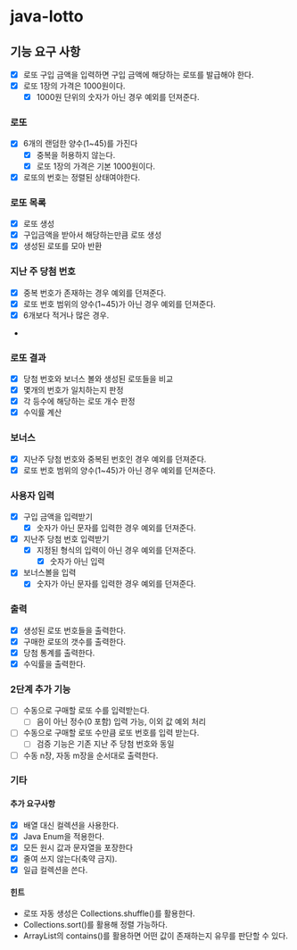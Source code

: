 # java-lotto
## 기능 요구 사항
- [x] 로또 구입 금액을 입력하면 구입 금액에 해당하는 로또를 발급해야 한다.
- [x] 로또 1장의 가격은 1000원이다.
  - [x] 1000원 단위의 숫자가 아닌 경우 예외를 던져준다.

### 로또
- [x] 6개의 랜덤한 양수(1~45)를 가진다
  - [x] 중복을 허용하지 않는다.
  - [x] 로또 1장의 가격은 기본 1000원이다.
- [x] 로또의 번호는 정렬된 상태여야한다. 
   
### 로또 목록
- [x] 로또 생성
- [x] 구입금액을 받아서 해당하는만큼 로또 생성
- [x] 생성된 로또를 모아 반환

### 지난 주 당첨 번호
- [x] 중복 번호가 존재하는 경우 예외를 던져준다.
- [x] 로또 번호 범위의 양수(1~45)가 아닌 경우 예외를 던져준다.
- [x] 6개보다 적거나 많은 경우.
- 
### 로또 결과
- [x] 당첨 번호와 보너스 볼와 생성된 로또들을 비교
- [x] 몇개의 번호가 일치하는지 판정
- [x] 각 등수에 해당하는 로또 개수 판정
- [x] 수익률 계산

### 보너스
- [x] 지난주 당첨 번호와 중복된 번호인 경우 예외를 던져준다.
- [x] 로또 번호 범위의 양수(1~45)가 아닌 경우 예외를 던져준다.

### 사용자 입력
- [x] 구입 금액을 입력받기
  - [x] 숫자가 아닌 문자를 입력한 경우 예외를 던져준다.
- [x] 지난주 당첨 번호 입력받기
  - [x] 지정된 형식의 입력이 아닌 경우 예외를 던져준다.
    - [x] 숫자가 아닌 입력
- [x] 보너스볼을 입력
  - [x] 숫자가 아닌 문자를 입력한 경우 예외를 던져준다.

### 출력
- [x] 생성된 로또 번호들을 출력한다.
- [x] 구매한 로또의 갯수를 출력한다.
- [x] 당첨 통계를 출력한다.
- [x] 수익률을 출력한다.

### 2단계 추가 기능
- [ ] 수동으로 구매할 로또 수를 입력받는다.
  - [ ] 음이 아닌 정수(0 포함) 입력 가능, 이외 값 예외 처리
- [ ] 수동으로 구매할 로또 수만큼 로또 번호를 입력 받는다.
  - [ ] 검증 기능은 기존 지난 주 당첨 번호와 동일
- [ ] 수동 n장, 자동 m장을 순서대로 출력한다.

### 기타
#### 추가 요구사항 
- [x] 배열 대신 컬렉션을 사용한다.
- [x] Java Enum을 적용한다.
- [x] 모든 원시 값과 문자열을 포장한다
- [x] 줄여 쓰지 않는다(축약 금지).
- [x] 일급 컬렉션을 쓴다.

#### 힌트
- 로또 자동 생성은 Collections.shuffle()를 활용한다.
- Collections.sort()를 활용해 정렬 가능하다.
- ArrayList의 contains()를 활용하면 어떤 값이 존재하는지 유무를 판단할 수 있다.

